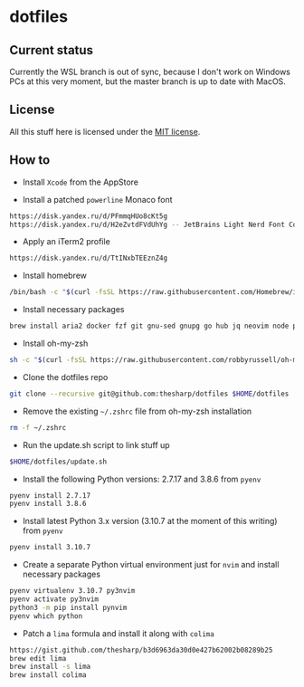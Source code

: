 # dotfiles

## Current status

Currently the WSL branch is out of sync, because I don't work on Windows PCs at this very moment, but the master branch is up to date with MacOS.

## License

All this stuff here is licensed under the [MIT license](LICENSE).

## How to

- Install `Xcode` from the AppStore

- Install a patched `powerline` Monaco font
```bash
https://disk.yandex.ru/d/PFmmqHUo8cKt5g
https://disk.yandex.ru/d/H2eZvtdFVdUhYg -- JetBrains Light Nerd Font Complete
```

- Apply an iTerm2 profile
```bash
https://disk.yandex.ru/d/TtINxbTEEznZ4g
```

- Install homebrew
```bash
/bin/bash -c "$(curl -fsSL https://raw.githubusercontent.com/Homebrew/install/HEAD/install.sh)"
```

- Install necessary packages
```bash
brew install aria2 docker fzf git gnu-sed gnupg go hub jq neovim node pip-completion pyenv pyenv-virtualenv pyenv-virtualenvwrapper ranger reattach-to-user-namespace rg tmux tmuxinator wget xz yarn zsh zsh-completions
```

- Install oh-my-zsh
```bash
sh -c "$(curl -fsSL https://raw.githubusercontent.com/robbyrussell/oh-my-zsh/master/tools/install.sh)"
```

- Clone the dotfiles repo
```bash
git clone --recursive git@github.com:thesharp/dotfiles $HOME/dotfiles
```

- Remove the existing `~/.zshrc` file from oh-my-zsh installation
```bash
rm -f ~/.zshrc
```

- Run the update.sh script to link stuff up
```bash
$HOME/dotfiles/update.sh
```

- Install the following Python versions: 2.7.17 and 3.8.6 from `pyenv`
```bash
pyenv install 2.7.17
pyenv install 3.8.6
```

- Install latest Python 3.x version (3.10.7 at the moment of this writing) from `pyenv`
```bash
pyenv install 3.10.7
```

- Create a separate Python virtual environment just for `nvim` and install necessary packages
```bash
pyenv virtualenv 3.10.7 py3nvim
pyenv activate py3nvim
python3 -m pip install pynvim
pyenv which python
```

- Patch a `lima` formula and install it along with `colima`
```bash
https://gist.github.com/thesharp/b3d6963da30d0e427b62002b08289b25
brew edit lima
brew install -s lima
brew install colima
```
